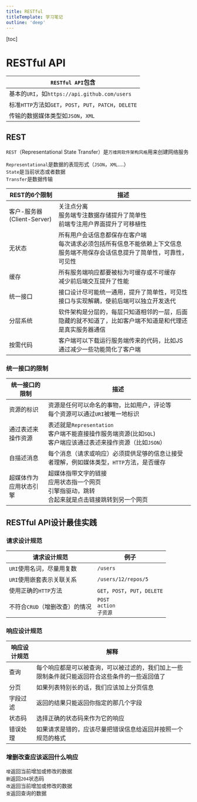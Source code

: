 ```yaml
---
title: RESTful
titleTemplate: 学习笔记
outline: 'deep'
---
```


[toc]

# RESTful API


| `RESTful API`包含 |
| --- |
| 基本的`URI`，如`https://api.github.com/users` |
| 标准`HTTP`方法如`GET`，`POST`，`PUT`，`PATCH`，`DELETE` |
| 传输的数据媒体类型如`JSON`，`XML` |


## REST

`REST`（Representational State Transfer）是`万维网软件架构风格`用来创建网络服务<br/>

`Representational`是数据的表现形式（`JSON`，`XML`....）<br/>
`State`是当前状态或者数据<br/>
`Transfer`是数据传输

| REST的6个限制 | 描述 |
| ------- | ------ |
| 客户-服务器(Client-Server) | 关注点分离<br>服务端专注数据存储提升了简单性<br>前端专注用户界面提升了可移植性 |
| 无状态 | 所有用户会话信息都保存在客户端<br>每次请求必须包括所有信息不能依赖上下文信息<br>服务端不用保存会话信息提升了简单性，可靠性，可见性|
| 缓存 | 所有服务端响应都要被标为可缓存或不可缓存<br>减少前后端交互提升了性能|
| 统一接口 | 接口设计尽可能统一通用，提升了简单性，可见性 <br> 接口与实现解耦，使前后端可以独立开发迭代|
| 分层系统 | 软件架构是分层的，每层只知道相邻的一层，后面隐藏的就不知道了，比如客户端不知道是和代理还是真实服务器通信|
| 按需代码| 客户端可以下载运行服务端传来的代码，比如JS<br>通过减少一些功能简化了客户端 |



### 统一接口的限制

| 统一接口的限制 |  描述 |
| ---------- | ----- |
| 资源的标识 | 资源是任何可以命名的事物，比如用户，评论等<br>每个资源可以通过`URI`被唯一地标识 |
| 通过表述来操作资源 |表述就是`Representation`<br>客户端不能直接操作服务端资源(比如`SQL`)<br>客户端应该通过表述来操作资源（比如`JSON`） |
| 自描述消息 | 每个消息（请求或响应）必须提供足够的信息让接受者理解，例如媒体类型，`HTTP`方法，是否缓存 |
|超媒体作为应用状态引擎 | 超媒体指带文字的链接<br>应用状态指一个网页<br>引擎指驱动，跳转<br>合起来就是点击链接跳转到另一个网页 |


## RESTful API设计最佳实践


### 请求设计规范


| 请求设计规范 | 例子 |
| ----- | ----- |
| `URI`使用名词，尽量用复数 | `/users` |
| `URI`使用嵌套表示关联关系 | `/users/12/repos/5` |
| 使用正确的`HTTP`方法| `GET`，`POST`，`PUT`，`DELETE` |
| 不符合`CRUD`（增删改查）的情况 | `POST`<br>`action`<br>`子资源` |


### 响应设计规范

| 响应设计规范 | 解释 |
|  ----- |  ----- |
| 查询 |  每个响应都是可以被查询，可以被过滤的，我们加上一些限制条件就只能返回符合这些条件的一些返回值了 |
| 分页 | 如果列表特别长的话，我们应该加上分页信息 |
| 字段过滤 | 返回的结果只能返回你指定的那几个字段 |
| 状态码 | 选择正确的状态码来作为它的响应  |
| 错误处理 | 如果请求是错的，应该尽量把错误信息给返回并按照一个规范的格式 |



### 增删改查应该返回什么响应

`增`返回当前增加或修改的数据<br/>
`删`返回`204`状态码<br/>
`改`返回当前增加或修改的数据<br/>
`查`返回查询的数据



